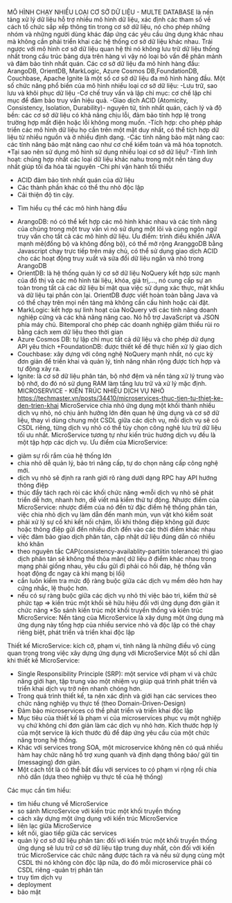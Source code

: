 MÔ HÌNH CHẠY NHIỀU LOẠI CƠ SỞ DỮ LIỆU - MULTE DATABASE
là nền tảng xử lý dữ liệu hỗ trợ nhiều mô hình dữ liệu, xác định các tham số về cách tổ chức sắp xếp thông tin trong cơ sở dữ liệu, nó cho phép những nhóm và những người dùng khác đáp ứng các yêu cầu ứng dụng khác nhau mà không cần phải triển khai các hệ thống cơ sở dữ liệu khác nhau. Trái ngược với mô hình cơ sở dữ liệu quan hệ thì nó không lưu trữ dữ liệu thống nhất trong cấu trúc bảng dựa trên hàng vì vậy nó loại bỏ vấn đề phân mảnh và đảm bảo tính nhất quán. Các cơ sở dữ liệu đa mô hình hàng đầu: ArangoDB, OrientDB, MarkLogic, Azure Cosmos DB,FoundationDB, Couchbase, Apache Ignite là một số cơ sở dữ liệu đa mô hình hàng đầu.
Một số chức năng phổ biến của mô hình nhiều loại cơ sở dữ liệu:
-Lưu trữ, sao lưu và khôi phục dữ liệu
-Cơ chế truy vấn và lập chỉ mục: cơ chế lập chỉ mục để đảm bảo truy vấn hiệu quả.
-Giao dịch ACID (Atomicity, Consistency, Isolation, Durability)- nguyên tử, tính nhất quán, cách lý và độ bền: các cơ sở dữ liệu có khả năng chịu lỗi, đảm bảo tính hợp lệ trong trường hợp mất điện hoặc lỗi không mong muốn.
-Tích hợp: cho phép pháp triển các mô hình dữ liệu họ cần trên một mặt duy nhất, có thể tích hợp dữ liệu từ nhiều nguồn và ở nhiều định dạng.
-Các tính năng bảo mật nâng cao: các tính năng bảo mật nâng cao như cơ chế kiểm toán và mã hóa topnotch.
*Tại sao nên sử dụng mô hình sử dụng nhiều loại cơ sở dữ liệu?
-Tính linh hoạt: chúng hợp nhất các loại dữ liệu khác nahu trong một nền tảng duy nhất giúp tối đa hóa tài nguyên
-Chi phí vận hành tối thiểu
- ACID đảm bảo tính nhất quán của dữ liệu
- Các thành phần khác có thể thu nhỏ độc lập
- Cải thiện độ tin cậy.
* Tìm hiểu cụ thể các mô hình hàng đầu
+ ArangoDB: nó có thể kết hợp các mô hình khác nhau và các tính năng của chúng trong một truy vấn vì nó sử dụng một lõi và cùng ngôn ngữ truy vấn cho tất cả các mô hình dữ liệu. Ưu điểm: trình điều khiển JAVA mạnh mẽ(đồng bộ và không đồng bộ), có thể mở rộng AranggoDB bằng Javascript chạy trực tiếp trên máy chủ, có thể sử dụng giao dịch ACID cho các hoạt động truy xuất và sửa đổi dữ liệu ngắn và nhỏ trong ArangoDB
+ OrientDB: là hệ thống quản lý cơ sở dữ liệu NoQuery kết hợp sức mạnh của đồ thị và các mô hình tài liệu, khóa, giá trị,..., nó cung cấp sự an toàn trong tất cả các dữ liệu bí mật qua việc sử dụng xác thực, mật khẩu và dữ liệu tại phần còn lại. OrientDB được viết hoàn toàn bằng Java và có thể chạy trên mọi nền tảng mà không cần cấu hình hoặc cài đặt. 
+ MarkLogic: kết hợp sự linh hoạt của NoQuery với các tính năng doanh nghiệp cứng và các khả năng nâng cao. Nó hỗ trợ JavaScript và JSON phía máy chủ. Bitemporal cho phép các doanh nghiệp giảm thiểu rủi ro bằng cách xem dữ liệu theo thời gian
+ Azure Cosmos DB: tự lập chỉ mục tất cả dữ liệu và cho phép dử dụng API yêu thích
+FoundationDB: được thiết kế để thực hiển xử lý giao dịch
+ Couchbase: xây dựng với công nghệ NoQuery mạnh nhất, nó cực kỳ đơn giản để triển khai và quản lý, tính năng nhân rộng được tích hợp và tự động xảy ra.
+ Ignite: là cơ sở dữ liệu phân tán, bộ nhớ đệm và nền tảng xử lý trung vào bộ nhớ, do đó nó sử dụng RAM làm tầng lưu trữ và xử lý mặc định.
MICROSERVICE - KIẾN TRÚC NHIỀU DỊCH VỤ NHỎ
https://techmaster.vn/posts/34410/microservices-thuc-tien-tu-thiet-ke-den-trien-khai
MicroService chia nhỏ ứng dụng một khối thành nhiều dịch vụ nhỏ, nó chịu ảnh hưởng lớn đên quan hệ ứng dụng và cơ sở dữ liệu, thay vì dùng chung một CSDL giữa các dịch vụ, mỗi dịch vụ sẽ có CSDL riêng, từng dịch vụ nhỏ có thể tùy chọn công nghệ lưu trữ dữ liệu tối ưu nhất.
MicroService tương tự như kiến trúc hướng dịch vụ đều là một tập hợp các dịch vụ.
Ưu điểm của MicroService:
- giảm sự rối rắm của hệ thống lớn
- chia nhỏ dễ quản lý, bảo trì nâng cấp, tự do chọn nâng cấp công nghệ mới.
- dịch vụ nhỏ sẽ định ra ranh giới rõ ràng dưới dạng RPC hay API hướng thông điệp
- thúc đẩy tách rạch ròi các khối chức năng
=>mỗi dịch vụ nhỏ sẽ phát triển dễ hơn, nhanh hơn, dễ viết mã kiểm thử tự động.
Nhược điểm của MicroService: nhược điểm của nó đến từ đặc điểm hệ thống phân tán, việc chia nhỏ dịch vụ làm dẫn đến manh mún, vụn vặt khó kiểm soát
- phải xử lý sự cố khi kết nối chậm, lỗi khi thông điệp không gửi được hoặc thông điệp gửi đến nhiều đích đến vào các thời điểm khác nhau
- việc đảm bảo giao dịch phân tán, cập nhật dữ liệu đúng dắn có nhiều khó khăn
- theo nguyên tắc CAP(consistency-availablity-partiitin tolerance) thì giao dịch phân tán sẽ không thể thỏa mãn( dữ liệu ở điểm khác nhau trong mạng phải giống nhau, yêu cầu gửi đi phải có hồi đáp, hệ thống vẫn hoạt động đc ngay cả khi mạng bị lối)
- cần luôn kiểm tra mức độ ràng buộc giữa các dịch vụ mềm dẻo hơn hay cứng nhắc, lệ thuộc hơn.
- nếu có sự ràng buộc giữa các dịch vụ nhỏ thì việc bảo trì, kiểm thử sẽ phức tạp
=> kiến trúc một khối sẽ hữu hiệu đối với ứng dụng đơn giản it chức năng
*So sánh kiến trúc một khối truyền thống và kiến trúc MicroService:
Nền tảng của MicroService là xây dựng một ứng dụng mà ứng dụng này tổng hợp của nhiều service nhỏ và độc lập có thẻ chạy riêng biệt, phát triển và triển khai độc lập

Thiết kế MicroService: kích cỡ, phạm vi, tính năng là những điều vô cùng quan trọng trong việc xây dựng ứng dụng với MicroService 
Một số chỉ dẫn khi thiết kế MicroService:
- Single Responsibility Principle (SRP): một service với phạm vi và chức năng giới hạn, tập trung vào một nhiệm vụ giúp quá trình phát triển và triển khai dịch vụ trở nên nhanh chóng hơn.
- Trong quá trình thiết kế, ta nên xác định và giới hạn các services theo chức năng nghiệp vụ thực tế (theo Domain-Driven-Design)
- Đảm bảo microservices có thể phát triển và triển khai độc lập
- Mục tiêu của thiết kế là phạm vi của microservices phục vụ một nghiệp vụ chứ không chỉ đơn giản làm các dịch vụ nhỏ hơn. Kích thước hợp lý của một service là kích thước đủ để đáp ứng yêu cầu của một chức năng trong hệ thống.
- Khác với services trong SOA, một microservice không nên có quá nhiều hàm hay chức năng hỗ trợ xung quanh và định dạng thông báo/ gửi tin (messaging) đơn giản.
- Một cách tốt là có thể bắt đầu với services to có phạm vi rộng rồi chia nhỏ dần (dựa theo nghiệp vụ thực tế của hệ thống)








Các mục cần tìm hiểu:
- tìm hiểu chung về MicroService 
- so sánh MicroService với kiến trúc một khối truyền thống
- cách xây dựng một ứng dụng với kiến trúc MicroService
- liên lạc giữa MicroService
- kết nối, giao tiếp giữa các services
- quản lý cơ sở dữ liệu phân tán: đối với kiến trúc một khối truyền thống ứng dụng sẽ lưu trữ cơ sở dữ liệu tập trung duy nhất, còn đối với kiến trúc MicroService các chức năng được tách ra và nếu sử dụng cùng một CSDL thì nó không còn độc lập nữa, do đó mỗi microservice phải có CSDL riêng
-quản trị phân tán
- truy tìm dịch vụ
- deployment
- bảo mật















